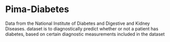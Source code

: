 # Pima-Diabetes
Data from the National Institute of Diabetes and Digestive and Kidney Diseases. dataset is to diagnostically predict whether or not a patient has diabetes, based on certain diagnostic measurements included in the dataset
